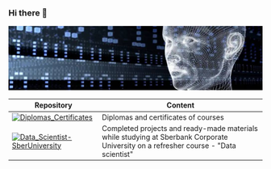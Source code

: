 ### Hi there 👋

<!--
**AlexeyProsekov/AlexeyProsekov** is a ✨ _special_ ✨ repository because its `README.md` (this file) appears on your GitHub profile.

Here are some ideas to get you started:

- 🔭 I’m currently working on ...
- 🌱 I’m currently learning ...
- 👯 I’m looking to collaborate on ...
- 🤔 I’m looking for help with ...
- 💬 Ask me about ...
- 📫 How to reach me: ...
- 😄 Pronouns: ...
- ⚡ Fun fact: ...
-->
![Image](intellect.jpeg)

|Repository | Content |
|---|---|
| <a href="https://github.com/AlexeyProsekov/Diplomas_Certificates/blob/main/README.md"><img src="sert_1.png" alt="Diplomas_Certificates"></a> | Diplomas  and certificates of courses|
| <a href="https://github.com/AlexeyProsekov/Data_Scientist-SberUniversity/blob/main/README.md"><img src="sberfon_1.png" alt="Data_Scientist-SberUniversity"></a> | Completed projects and ready-made materials while studying at Sberbank Corporate University on a refresher course - "Data scientist" |
